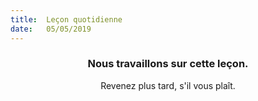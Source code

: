 ```yaml
---
title:  Leçon quotidienne
date:   05/05/2019
---
```


### <center>Nous travaillons sur cette leçon.</center>
<center>Revenez plus tard, s'il vous plaît.</center>